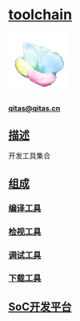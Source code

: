 ﻿# [toolchain](https://github.com/sochub/toolchain) 

[![sites](SoC/SoC.png)](http://www.qitas.cn) 

####  qitas@qitas.cn

## [描述](https://github.com/sochub/toolchain/wiki) 

开发工具集合

## [组成](SoC/)

### [编译工具](https://github.com/mcuyun/compile)

### [检视工具](https://github.com/mcuyun/lint)

### [调试工具](https://github.com/mcuyun/debug)

### [下载工具](https://github.com/mcuyun/flash)

##  [SoC开发平台](http://www.qitas.cn)   